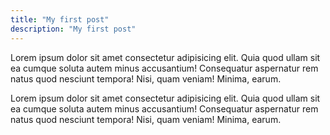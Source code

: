 ```yaml
---
title: "My first post"
description: "My first post"
---
```


Lorem ipsum dolor sit amet consectetur adipisicing elit. Quia quod ullam sit ea cumque soluta autem minus accusantium! Consequatur aspernatur rem natus quod nesciunt tempora! Nisi, quam veniam! Minima, earum.

Lorem ipsum dolor sit amet consectetur adipisicing elit. Quia quod ullam sit ea cumque soluta autem minus accusantium! Consequatur aspernatur rem natus quod nesciunt tempora! Nisi, quam veniam! Minima, earum.

